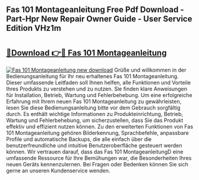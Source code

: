 ## Fas 101 Montageanleitung Free Pdf Download - Part-Hpr New Repair Owner Guide - User Service Edition VHz1m

# <h2><a href="http://df712u.blite.top/?on=Fas+101+Montageanleitung">🔗Download 👉🔴 Fas 101 Montageanleitung</a></h2>

[![Fas 101 Montageanleitung new download](https://i.imgur.com/lujVjoI.png)](http://df712u.blite.top/?on=Fas+101+Montageanleitung)
Grüße und willkommen in der Bedienungsanleitung für Ihr neu erhaltenes Fas 101 Montageanleitung. Dieser umfassende Leitfaden soll Ihnen helfen, alle Funktionen und Vorteile Ihres Produkts zu verstehen und zu nutzen. Sie finden klare Anweisungen für Installation, Betrieb, Wartung und Fehlerbehebung. Um eine erfolgreiche Erfahrung mit Ihrem neuen Fas 101 Montageanleitung zu gewährleisten, lesen Sie diese Bedienungsanleitung bitte vor dem Gebrauch sorgfältig durch. Es enthält wichtige Informationen zu Produkteinrichtung, Betrieb, Wartung und Fehlerbehebung, um sicherzustellen, dass Sie das Produkt effektiv und effizient nutzen können. Zu den erweiterten Funktionen von Fas 101 Montageanleitung gehören Bilderkennung, Sprachbefehle, anpassbare Profile und automatische Backups, die alle einfach über die benutzerfreundliche und intuitive Benutzeroberfläche gesteuert werden können. Wir vertrauen darauf, dass das Fas 101 MontageanleitungD eine umfassende Ressource für Ihre Bemühungen war, die Besonderheiten Ihres neuen Geräts kennenzulernen. Bei Fragen oder Bedenken können Sie sich gerne an unseren Kundenservice wenden.
